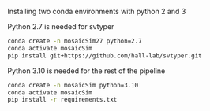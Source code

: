 Installing two conda environments with python 2 and 3

Python 2.7 is needed for svtyper
```bash
conda create -n mosaicSim27 python=2.7
conda activate mosaicSim
pip install git+https://github.com/hall-lab/svtyper.git
```
Python 3.10 is needed for the rest of the pipeline
```bash
conda create -n mosaicSim python=3.10
conda activate mosaicSim
pip install -r requirements.txt
```